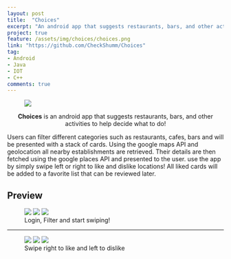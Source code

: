 ```yaml
---
layout: post
title:  "Choices"
excerpt: "An android app that suggests restaurants, bars, and other activities to help you decide what to do!"
project: true
feature: /assets/img/choices/choices.png
link: "https://github.com/CheckShumm/Choices"
tag:
- Android 
- Java
- IOT
- C++
comments: true
---
```


<figure >
   <img src="/assets/img/choices/choices.png">
</figure>
    
<center><b>Choices</b> is an android app that suggests restaurants, bars, and other activities to help decide what to do!</center>
     
Users can filter different categories such as restaurants, cafes, bars and will be presented with a stack of cards. Using the google maps API and geolocation all nearby establishments are retrieved. Their details are then fetched using the google places API and presented to the user. use the app by simply swipe left or right to like and dislike locations!
All liked cards will be added to a favorite list that can be reviewed later.


## Preview

<figure class="third">
	<img src="/assets/img/choices/choices-ss-1.png">
	<img src="/assets/img/choices/choices-ss-2.png">
	<img src="/assets/img/choices/choices-ss-3.png">
	<figcaption>Login, Filter and start swiping!</figcaption>
</figure>

---

<figure class="third">
	<img src="/assets/img/choices/choices-ss-4.png">
	<img src="/assets/img/choices/choices-ss-5.png">
	<img src="/assets/img/choices/choices-ss-6.png">
	<figcaption>Swipe right to like and left to dislike</figcaption>
</figure>   
    
